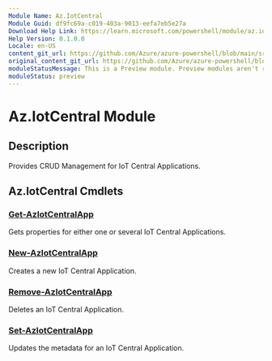 ```yaml
---
Module Name: Az.IotCentral
Module Guid: df9fc69a-c019-403a-9013-eefa7eb5e27a
Download Help Link: https://learn.microsoft.com/powershell/module/az.iotcentral
Help Version: 0.1.0.0
Locale: en-US
content_git_url: https://github.com/Azure/azure-powershell/blob/main/src/IotCentral/IotCentral/help/Az.IotCentral.md
original_content_git_url: https://github.com/Azure/azure-powershell/blob/main/src/IotCentral/IotCentral/help/Az.IotCentral.md
moduleStatusMessage: This is a Preview module. Preview modules aren't recommended for use in production environments. For more information, see https://aka.ms/azps-refstatus.
moduleStatus: preview
---
```


# Az.IotCentral Module
## Description
Provides CRUD Management for IoT Central Applications.

## Az.IotCentral Cmdlets
### [Get-AzIotCentralApp](Get-AzIotCentralApp.md)
Gets properties for either one or several IoT Central Applications.

### [New-AzIotCentralApp](New-AzIotCentralApp.md)
Creates a new IoT Central Application.

### [Remove-AzIotCentralApp](Remove-AzIotCentralApp.md)
Deletes an IoT Central Application.

### [Set-AzIotCentralApp](Set-AzIotCentralApp.md)
Updates the metadata for an IoT Central Application.

